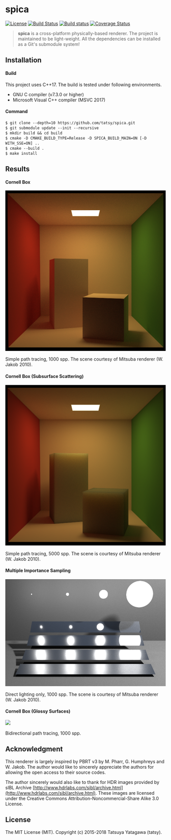 spica
===

[![License](https://img.shields.io/badge/License-MIT-blue.svg)](./LICENSE)
[![Build Status](https://travis-ci.org/tatsy/spica.svg?branch=master)](https://travis-ci.org/tatsy/spica)
[![Build status](https://ci.appveyor.com/api/projects/status/qs0h81nea6hcr1ti?svg=true)](https://ci.appveyor.com/project/tatsy/spica)
[![Coverage Status](https://coveralls.io/repos/tatsy/spica/badge.svg?branch=master)](https://coveralls.io/r/tatsy/spica?branch=master)

> **spica** is a cross-platform physically-based renderer.
> The project is maintained to be light-weight. All the dependencies
> can be installed as a Git's submodule system!

## Installation

#### Build

This project uses C++17. The build is tested under following environments.

* GNU C compiler (v7.3.0 or higher)
* Microsoft Visual C++ compiler (MSVC 2017)

#### Command

```shell
$ git clone --depth=10 https://github.com/tatsy/spica.git
$ git submodule update --init --recursive
$ mkdir build && cd build
$ cmake -D CMAKE_BUILD_TYPE=Release -D SPICA_BUILD_MAIN=ON [-D WITH_SSE=ON] ..
$ cmake --build .
$ make install
```

## Results

#### Cornell Box

<img src="./results/cbox_1000.png" width="512" />

Simple path tracing, 1000 spp.
The scene courtesy of Mitsuba renderer (W. Jakob 2010).

#### Cornell Box (Subsurface Scattering)

<img src="./results/cbox_sss_5000.png" width="512" />

Simple path tracing, 5000 spp.
The scene is courtesy of Mitsuba renderer (W. Jakob 2010).

#### Multiple Importance Sampling

<img src="./results/mi_1000.png" width="512" />

Direct lighting only, 1000 spp.
The scene is courtesy of Mitsuba renderer (W. Jakob 2010).

#### Cornell Box (Glossy Surfaces)

<img src="./results/cbox2_256.png" width="512"/>

Bidirectional path tracing, 1000 spp.



## Acknowledgment

This renderer is largely inspired by PBRT v3 by M. Pharr, G. Humphreys and W. Jakob. The author would like to sincerely appreciate the authors for allowing the open access to their source codes.

The author sincerely would also like to thank for HDR images provided by sIBL Archive [http://www.hdrlabs.com/sibl/archive.html](http://www.hdrlabs.com/sibl/archive.html). These images are licensed under the Creative Commons Attribution-Noncommercial-Share Alike 3.0 License.

## License

The MIT License (MIT). Copyright (c) 2015-2018 Tatsuya Yatagawa (tatsy).
